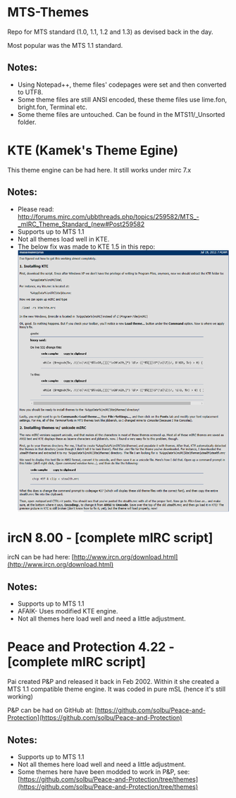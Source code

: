 # MTS-Themes

Repo for MTS standard (1.0, 1.1, 1.2 and 1.3) as devised back in the day.

Most popular was the MTS 1.1 standard.

## Notes:

* Using Notepad++, theme files' codepages were set and then converted to UTF8.
* Some theme files are still ANSI encoded, these theme files use lime.fon, bright.fon, Terminal etc.
* Some theme files are untouched. Can be found in the MTS11/_Unsorted folder.

# KTE (Kamek's Theme Egine)

This theme engine can be had here. It still works under mirc 7.x 

## Notes:

* Please read: http://forums.mirc.com/ubbthreads.php/topics/259582/MTS_-_mIRC_Theme_Standard_(new#Post259582
* Supports up to MTS 1.1
* Not all themes load well in KTE.
* The below fix was made to KTE 1.5 in this repo:
![Capture](https://github.com/acvxqs/MTS-Themes/blob/master/export-ignore/masamunecyrus.png)

# ircN 8.00 - [complete mIRC script]

ircN can be had here: [http://www.ircn.org/download.html](http://www.ircn.org/download.html)

## Notes:

* Supports up to MTS 1.1
* AFAIK- Uses modified KTE engine.
* Not all themes here load well and need a little adjustment.

# Peace and Protection 4.22 - [complete mIRC script]

Pai created P&P and released it back in Feb 2002. Within it she created a MTS 1.1 compatible theme engine.
It was coded in pure mSL (hence it's still working)

P&P can be had on GitHub at: [https://github.com/solbu/Peace-and-Protection](https://github.com/solbu/Peace-and-Protection)

## Notes:

* Supports up to MTS 1.1
* Not all themes here load well and need a little adjustment. 
* Some themes here have been modded to work in P&P, see: [https://github.com/solbu/Peace-and-Protection/tree/themes](https://github.com/solbu/Peace-and-Protection/tree/themes)
